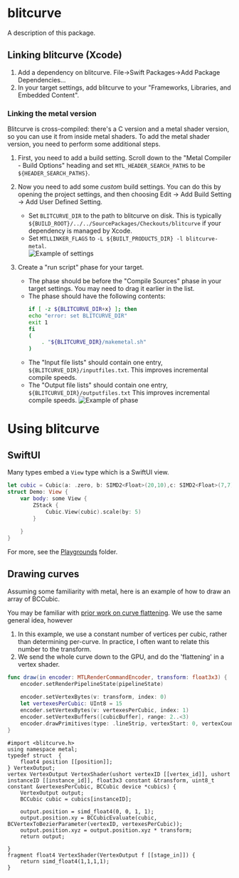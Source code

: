 # blitcurve

A description of this package.


## Linking blitcurve (Xcode)

1.  Add a dependency on blitcurve.  File->Swift Packages->Add Package Dependencies...
2.  In your target settings, add blitcurve to your "Frameworks, Libraries, and Embedded Content".

### Linking the metal version

Blitcurve is cross-compiled: there's a C version and a metal shader version, so you can use it from inside metal shaders.
To add the metal shader version, you need to perform some additional steps.
1.  First, you need to add a build setting.  Scroll down to the "Metal Compiler - Build Options" heading and set `MTL_HEADER_SEARCH_PATHS` to be `${HEADER_SEARCH_PATHS}`.  
2.  Now you need to add some *custom* build settings.  You can do this by opening the project settings, and then choosing Edit -> Add Build Setting -> Add User Defined Setting.
    * Set `BLITCURVE_DIR` to the path to blitcurve on disk.  This is typically `${BUILD_ROOT}/../../SourcePackages/Checkouts/blitcurve` if your dependency is managed by Xcode.
    * Set `MTLLINKER_FLAGS` to `-L ${BUILT_PRODUCTS_DIR} -l blitcurve-metal`.  
    ![Example of settings](https://media.githubusercontent.com/media/drewcrawford/blitcurve/master/Documentation/images/build_settings.png)
    
3.  Create a "run script" phase for your target.  
    * The phase should be before the "Compile Sources" phase in your target settings.  You may need to drag it earlier in the list.
    * The phase should have the following contents:
        ```sh
        if [ -z ${BLITCURVE_DIR+x} ]; then 
        echo "error: set BLITCURVE_DIR"
        exit 1
        fi
        (
            . "${BLITCURVE_DIR}/makemetal.sh"
        )
        ```
    * The "Input file lists" should contain one entry, `${BLITCURVE_DIR}/inputfiles.txt`.  This improves incremental compile speeds.
    * The "Output file lists" should contain one entry, `${BLITCURVE_DIR}/outputfiles.txt`  This improves incremental compile speeds.
    ![Example of phase](https://media.githubusercontent.com/media/drewcrawford/blitcurve/master/Documentation/images/script_phase.png)
    

# Using blitcurve


## SwiftUI 

Many types embed a `View` type which is a SwiftUI view.

```swift
let cubic = Cubic(a: .zero, b: SIMD2<Float>(20,10),c: SIMD2<Float>(7,7),d: SIMD2<Float>(5,5))
struct Demo: View {
    var body: some View {
        ZStack {
            Cubic.View(cubic).scale(by: 5)
        }
        
    }
}
```


For more, see the [Playgrounds](/Playgrounds) folder.


## Drawing curves

Assuming some familiarity with metal, here is an example of how to draw an array of BCCubic.

You may be familiar with [prior work on curve flattening](https://raphlinus.github.io/graphics/curves/2019/12/23/flatten-quadbez.html). We use the same general idea, however
1.  In this example, we use a constant number of vertices per cubic, rather than determining per-curve.  In practice, I often want to relate this number to the transform.
2.  We send the whole curve down to the GPU, and do the 'flattening' in a vertex shader.

```swift
func draw(in encoder: MTLRenderCommandEncoder, transform: float3x3) {
    encoder.setRenderPipelineState(pipelineState)
    
    encoder.setVertexBytes(v: transform, index: 0)
    let vertexesPerCubic: UInt8 = 15
    encoder.setVertexBytes(v: vertexesPerCubic, index: 1)
    encoder.setVertexBuffers([cubicBuffer], range: 2..<3)
    encoder.drawPrimitives(type: .lineStrip, vertexStart: 0, vertexCount: Int(vertexesPerCubic), instanceCount: cubicBuffer.count)
}
```

```metal
#import <blitcurve.h>
using namespace metal;
typedef struct  {
    float4 position [[position]];
} VertexOutput;
vertex VertexOutput VertexShader(ushort vertexID [[vertex_id]], ushort instanceID [[instance_id]], float3x3 constant &transform, uint8_t constant &vertexesPerCubic, BCCubic device *cubics) {
    VertexOutput output;
    BCCubic cubic = cubics[instanceID];
    
    output.position = simd_float4(0, 0, 1, 1);
    output.position.xy = BCCubicEvaluate(cubic, BCVertexToBezierParameter(vertexID, vertexesPerCubic));
    output.position.xyz = output.position.xyz * transform;
    return output;
   
}
fragment float4 VertexShader(VertexOutput f [[stage_in]]) {
    return simd_float4(1,1,1,1);
}
```
